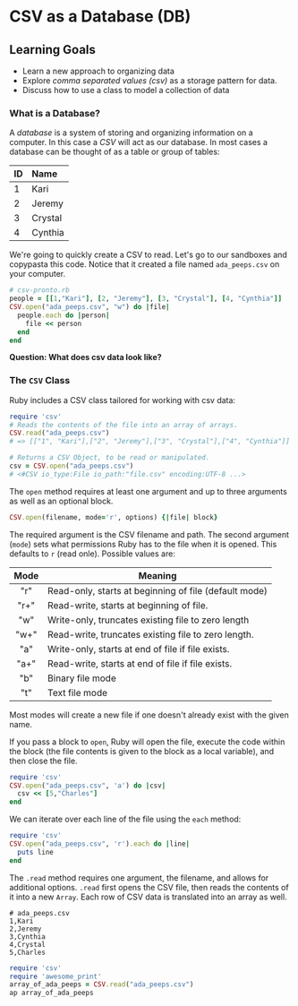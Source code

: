 # CSV as a Database (DB)
## Learning Goals
- Learn a new approach to organizing data
- Explore _comma separated values (csv)_ as a storage pattern for data.
- Discuss how to use a class to model a collection of data

### What is a Database?
A _database_ is a system of storing and organizing information on a computer. In this case a _CSV_ will act as our database. In most cases a database can be thought of as a table or group of tables:

| ID | Name    |
|:---|:--------|
| 1  | Kari    |
| 2  | Jeremy  |
| 3  | Crystal |
| 4  | Cynthia |

We're going to quickly create a CSV to read. Let's go to our sandboxes and copypasta this code. Notice that it created a file named `ada_peeps.csv` on your computer.

```ruby
# csv-pronto.rb
people = [[1,"Kari"], [2, "Jeremy"], [3, "Crystal"], [4, "Cynthia"]]
CSV.open("ada_peeps.csv", "w") do |file|
  people.each do |person|
    file << person
  end
end
```

__Question: What does csv data look like?__

### The `CSV` Class
Ruby includes a CSV class tailored for working with csv data:

```ruby
require 'csv'
# Reads the contents of the file into an array of arrays.
CSV.read("ada_peeps.csv")
# => [["1", "Kari"],["2", "Jeremy"],["3", "Crystal"],["4", "Cynthia"]]

# Returns a CSV Object, to be read or manipulated.
csv = CSV.open("ada_peeps.csv")
# <#CSV io_type:File io_path:"file.csv" encoding:UTF-8 ...>
```

The `open` method requires at least one argument and up to three arguments as well as an optional block.

```ruby
CSV.open(filename, mode='r', options) {|file| block}
```

The required argument is the CSV filename and path. The second argument (`mode`) sets what permissions Ruby has to the file when it is opened. This defaults to `r` (read onle). Possible values are:

|Mode |  Meaning
|:---:|---------------------------------------------------------|
|"r"  |  Read-only, starts at beginning of file  (default mode) |
|"r+" |  Read-write, starts at beginning of file.               |
|"w"  |  Write-only, truncates existing file to zero length     |
|"w+" |  Read-write, truncates existing file to zero length.    |
|"a"  |  Write-only, starts at end of file if file exists.      |
|"a+" |  Read-write, starts at end of file if file exists.      |
|"b"  |  Binary file mode                                       |
|"t"  |  Text file mode                                         |

Most modes will create a new file if one doesn't already exist with the given name.

If you pass a block to `open`, Ruby will open the file, execute the code within the block (the file contents is given to the block as a local variable), and then close the file.

```ruby
require 'csv'
CSV.open("ada_peeps.csv", 'a') do |csv|
  csv << [5,"Charles"]
end
```

We can iterate over each line of the file using the `each` method:

```ruby
require 'csv'
CSV.open("ada_peeps.csv", 'r').each do |line|
  puts line
end
```

The `.read` method requires one argument, the filename, and allows for additional options. `.read` first opens the CSV file, then reads the contents of it into a new `Array`. Each row of CSV data is translated into an array as well.

```
# ada_peeps.csv
1,Kari
2,Jeremy
3,Cynthia
4,Crystal
5,Charles
```

```ruby
require 'csv'
require 'awesome_print'
array_of_ada_peeps = CSV.read("ada_peeps.csv")
ap array_of_ada_peeps
```
